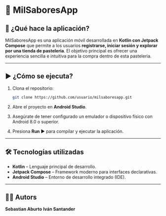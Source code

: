 # 📱 MilSaboresApp

## 🧩 ¿Qué hace la aplicación?

MilSaboresApp es una aplicación móvil desarrollada en **Kotlin con Jetpack Compose** que permite a los usuarios **registrarse, iniciar sesión y explorar por una tienda de pasteleria**.
El objetivo principal es ofrecer una experiencia sencilla e intuitiva para la compra dentro de esta pasteleria.

---

## ▶️ ¿Cómo se ejecuta?

1. Clona el repositorio:

   ```bash
   git clone https://github.com/usuario/milsaboresapp.git
   ```
2. Abre el proyecto en **Android Studio**.
3. Asegúrate de tener configurado un emulador o dispositivo físico con Android 8.0 o superior.
4. Presiona **Run ▶️** para compilar y ejecutar la aplicación.

---

## 🛠️ Tecnologías utilizadas

* **Kotlin** – Lenguaje principal de desarrollo.
* **Jetpack Compose** – Framework moderno para interfaces declarativas.
* **Android Studio** – Entorno de desarrollo integrado (IDE).

---
## 👨‍💻 Autors

**Sebastian Aburto**
**Iván Santander**
